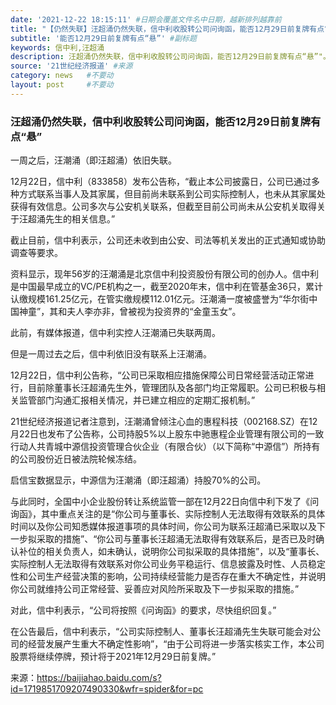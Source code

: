 ```yaml
---
date: '2021-12-22 18:15:11' #日期会覆盖文件名中日期，越新排列越靠前
title: "【仍然失联】汪超涌仍然失联，信中利收股转公司问询函，能否12月29日前复牌有点“悬”" #标题
subtitle: '能否12月29日前复牌有点“悬”' #副标题
keywords: 信中利,汪超涌
description: 汪超涌仍然失联，信中利收股转公司问询函，能否12月29日前复牌有点“悬”"。
source: '21世纪经济报道' #来源
category: news   #不要动
layout: post     #不要动
---
```


### 汪超涌仍然失联，信中利收股转公司问询函，能否12月29日前复牌有点“悬”

一周之后，汪潮涌（即汪超涌）依旧失联。

12月22日，信中利（833858）发布公告称，“截止本公司披露日，公司已通过多种方式联系当事人及其家属，但目前尚未联系到公司实际控制人，也未从其家属处获得有效信息。公司多次与公安机关联系，但截至目前公司尚未从公安机关取得关于汪超涌先生的相关信息。”

截止目前，信中利表示，公司还未收到由公安、司法等机关发出的正式通知或协助调查等要求。

资料显示，现年56岁的汪潮涌是北京信中利投资股份有限公司的创办人。信中利是中国最早成立的VC/PE机构之一，截至2020年末，信中利在管基金36只，累计认缴规模161.25亿元，在管实缴规模112.01亿元。汪潮涌一度被盛誉为“华尔街中国神童”，其和夫人李亦非，曾被视为投资界的“金童玉女”。

此前，有媒体报道，信中利实控人汪潮涌已失联两周。

但是一周过去之后，信中利依旧没有联系上汪潮涌。

12月22日，信中利公告称，“公司已采取相应措施保障公司日常经营活动正常进行，目前除董事长汪超涌先生外，管理团队及各部门均正常履职。公司已积极与相关监管部门沟通汇报相关情况，并已建立相应的定期汇报机制。”

21世纪经济报道记者注意到，汪潮涌曾倾注心血的惠程科技（002168.SZ）在12月22日也发布了公告称，公司持股5%以上股东中驰惠程企业管理有限公司的一致行动人共青城中源信投资管理合伙企业（有限合伙）（以下简称“中源信”）所持有的公司股份近日被法院轮候冻结。

启信宝数据显示，中源信为汪潮涌（即汪超涌）持股70%的公司。

与此同时，全国中小企业股份转让系统监管一部在12月22日向信中利下发了《问询函》，其中重点关注的是“你公司与董事长、实际控制人无法取得有效联系的具体时间以及你公司知悉媒体报道事项的具体时间，你公司为联系汪超涌已采取以及下一步拟采取的措施”、“你公司与董事长汪超涌无法取得有效联系后，是否已及时确认补位的相关负责人，如未确认，说明你公司拟采取的具体措施”，以及“董事长、实际控制人无法取得有效联系对你公司业务平稳运行、信息披露及时性、人员稳定性和公司生产经营决策的影响，公司持续经营能力是否存在重大不确定性，并说明你公司就维持公司正常经营、妥善应对风险所采取及下一步拟采取的措施。”

对此，信中利表示，“公司将按照《问询函》的要求，尽快组织回复。”

在公告最后，信中利表示，“公司实际控制人、董事长汪超涌先生失联可能会对公司的经营发展产生重大不确定性影响”，“由于公司将进一步落实核实工作，本公司股票将继续停牌，预计将于2021年12月29日前复牌。”

来源：https://baijiahao.baidu.com/s?id=1719851709207490330&wfr=spider&for=pc
